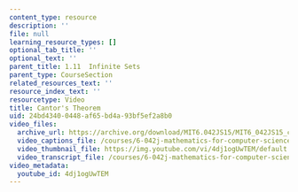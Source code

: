```yaml
---
content_type: resource
description: ''
file: null
learning_resource_types: []
optional_tab_title: ''
optional_text: ''
parent_title: 1.11  Infinite Sets
parent_type: CourseSection
related_resources_text: ''
resource_index_text: ''
resourcetype: Video
title: Cantor's Theorem
uid: 24bd4340-0448-af65-bd4a-93bf5ef2a8b0
video_files:
  archive_url: https://archive.org/download/MIT6.042JS15/MIT6_042JS15_cantor_ipod.mp4
  video_captions_file: /courses/6-042j-mathematics-for-computer-science-spring-2015/be4cffb3f9005d9681e2de0e75b60ebd_4dj1ogUwTEM.vtt
  video_thumbnail_file: https://img.youtube.com/vi/4dj1ogUwTEM/default.jpg
  video_transcript_file: /courses/6-042j-mathematics-for-computer-science-spring-2015/4968b75846963ddbc974116ee27c3fc3_4dj1ogUwTEM.pdf
video_metadata:
  youtube_id: 4dj1ogUwTEM
---
```

